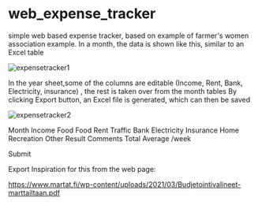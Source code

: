 # web_expense_tracker
simple web based expense tracker, based on example of farmer's women association example. 
In a month, the data is shown like this, similar to an Excel table


![expensetracker1](https://github.com/ReinhardLenz/web_expense_tracker/assets/71219487/0748fcb6-23ca-4ca9-aa6c-85ef030f1c26)





In the year sheet,some of the columns are editable (Income, Rent, Bank, Electricity, insurance) , the rest is taken over from the month tables
By clicking Export button, an Excel file is generated, which can then be saved


![expensetracker2](https://github.com/ReinhardLenz/web_expense_tracker/assets/71219487/0d7d8827-a78f-487e-9c59-2cdf7bc097ec)


Month	Income	Food	Food	Rent	Traffic	Bank	Electricity	Insurance	Home	Recreation	Other	Result	Comments
Total
Average
/week



Submit

Export
Inspiration for this from the web page:

https://www.martat.fi/wp-content/uploads/2021/03/Budjetointivalineet-marttailtaan.pdf



